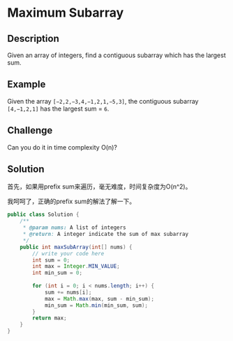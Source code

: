 # Maximum Subarray

## Description

Given an array of integers, find a contiguous subarray which has the largest sum.

## Example

Given the array `[−2,2,−3,4,−1,2,1,−5,3]`, the contiguous subarray `[4,−1,2,1]` has the largest sum = `6`.

## Challenge

Can you do it in time complexity O\(n\)?

## Solution

首先，如果用prefix sum来遍历，毫无难度，时间复杂度为O\(n^2\)。

我呵呵了，正确的prefix sum的解法了解一下。

```java
public class Solution {
    /**
     * @param nums: A list of integers
     * @return: A integer indicate the sum of max subarray
     */
    public int maxSubArray(int[] nums) {
        // write your code here
        int sum = 0;
        int max = Integer.MIN_VALUE;
        int min_sum = 0;
        
        for (int i = 0; i < nums.length; i++) {
            sum += nums[i];
            max = Math.max(max, sum - min_sum);
            min_sum = Math.min(min_sum, sum);
        }
        return max;
    }
}
```


